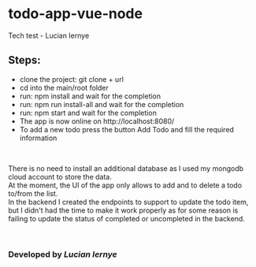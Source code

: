 # todo-app-vue-node

Tech test - Lucian Iernye

## Steps:

- clone the project: git clone + url
- cd into the main/root folder
- run: npm install and wait for the completion
- run: npm run install-all and wait for the completion
- run: npm start and wait for the completion
- The app is now online on http://localhost:8080/
- To add a new todo press the button Add Todo and fill the required information

&nbsp;
&nbsp;

There is no need to install an additional database as I used my mongodb cloud account to store the data.<br />
At the moment, the UI of the app only allows to add and to delete a todo to/from the list.<br />
In the backend I created the endpoints to support to update the todo item, but I didn't had the time to make it work properly as for some reason is failing to update the status of completed or uncompleted in the backend.<br />

&nbsp;
&nbsp;

### Developed by _Lucian Iernye_

